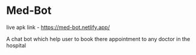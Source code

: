 # Med-Bot

live apk link - https://med-bot.netlify.app/

A chat bot which help user to book there appointment to any doctor in the hospital
